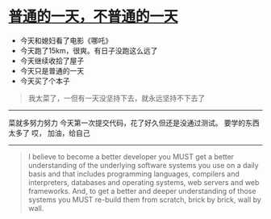 # [普通的一天，不普通的一天](https://github.com/yihong0618/gitblog/issues/16)

- 今天和媳妇看了电影《哪吒》
- 今天跑了15km，很爽。有日子没跑这么远了
- 今天继续收拾了屋子
- 今天只是普通的一天
- 今天买了个本子

> 我太菜了，一但有一天没坚持下去，就永远坚持不下去了

---

菜就多努力努力
今天第一次提交代码，花了好久但还是没通过测试。
要学的东西太多了
哎，
加油，给自己

---

> I believe to become a better developer you MUST get a better understanding of the underlying software systems you use on a daily basis and that includes programming languages, compilers and interpreters, databases and operating systems, web servers and web frameworks. And, to get a better and deeper understanding of those systems you MUST re-build them from scratch, brick by brick, wall by wall.